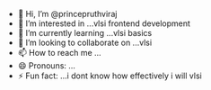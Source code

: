- 👋 Hi, I’m @princepruthviraj
- 👀 I’m interested in ...vlsi frontend development
- 🌱 I’m currently learning ...vlsi basics
- 💞️ I’m looking to collaborate on ...vlsi 
- 📫 How to reach me ...
- 😄 Pronouns: ...
- ⚡ Fun fact: ...i dont know how effectively i will vlsi 

<!---
princepruthviraj/princepruthviraj is a ✨ special ✨ repository because its `README.md` (this file) appears on your GitHub profile.
You can click the Preview link to take a look at your changes.
--->
